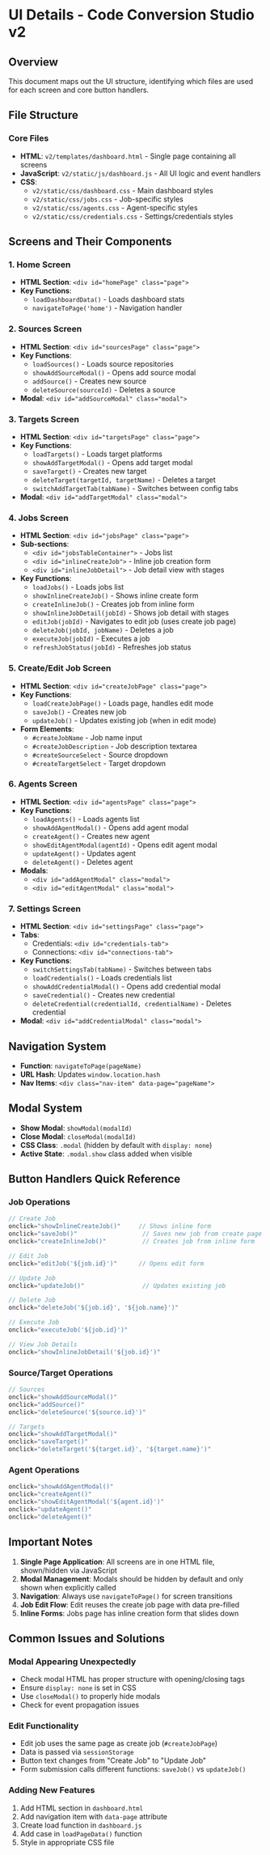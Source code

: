 # UI Details - Code Conversion Studio v2

## Overview
This document maps out the UI structure, identifying which files are used for each screen and core button handlers.

## File Structure

### Core Files
- **HTML**: `v2/templates/dashboard.html` - Single page containing all screens
- **JavaScript**: `v2/static/js/dashboard.js` - All UI logic and event handlers
- **CSS**: 
  - `v2/static/css/dashboard.css` - Main dashboard styles
  - `v2/static/css/jobs.css` - Job-specific styles
  - `v2/static/css/agents.css` - Agent-specific styles
  - `v2/static/css/credentials.css` - Settings/credentials styles

## Screens and Their Components

### 1. Home Screen
- **HTML Section**: `<div id="homePage" class="page">`
- **Key Functions**:
  - `loadDashboardData()` - Loads dashboard stats
  - `navigateToPage('home')` - Navigation handler

### 2. Sources Screen
- **HTML Section**: `<div id="sourcesPage" class="page">`
- **Key Functions**:
  - `loadSources()` - Loads source repositories
  - `showAddSourceModal()` - Opens add source modal
  - `addSource()` - Creates new source
  - `deleteSource(sourceId)` - Deletes a source
- **Modal**: `<div id="addSourceModal" class="modal">`

### 3. Targets Screen
- **HTML Section**: `<div id="targetsPage" class="page">`
- **Key Functions**:
  - `loadTargets()` - Loads target platforms
  - `showAddTargetModal()` - Opens add target modal
  - `saveTarget()` - Creates new target
  - `deleteTarget(targetId, targetName)` - Deletes a target
  - `switchAddTargetTab(tabName)` - Switches between config tabs
- **Modal**: `<div id="addTargetModal" class="modal">`

### 4. Jobs Screen
- **HTML Section**: `<div id="jobsPage" class="page">`
- **Sub-sections**:
  - `<div id="jobsTableContainer">` - Jobs list
  - `<div id="inlineCreateJob">` - Inline job creation form
  - `<div id="inlineJobDetail">` - Job detail view with stages
- **Key Functions**:
  - `loadJobs()` - Loads jobs list
  - `showInlineCreateJob()` - Shows inline create form
  - `createInlineJob()` - Creates job from inline form
  - `showInlineJobDetail(jobId)` - Shows job detail with stages
  - `editJob(jobId)` - Navigates to edit job (uses create job page)
  - `deleteJob(jobId, jobName)` - Deletes a job
  - `executeJob(jobId)` - Executes a job
  - `refreshJobStatus(jobId)` - Refreshes job status

### 5. Create/Edit Job Screen
- **HTML Section**: `<div id="createJobPage" class="page">`
- **Key Functions**:
  - `loadCreateJobPage()` - Loads page, handles edit mode
  - `saveJob()` - Creates new job
  - `updateJob()` - Updates existing job (when in edit mode)
- **Form Elements**:
  - `#createJobName` - Job name input
  - `#createJobDescription` - Job description textarea
  - `#createSourceSelect` - Source dropdown
  - `#createTargetSelect` - Target dropdown

### 6. Agents Screen
- **HTML Section**: `<div id="agentsPage" class="page">`
- **Key Functions**:
  - `loadAgents()` - Loads agents list
  - `showAddAgentModal()` - Opens add agent modal
  - `createAgent()` - Creates new agent
  - `showEditAgentModal(agentId)` - Opens edit agent modal
  - `updateAgent()` - Updates agent
  - `deleteAgent()` - Deletes agent
- **Modals**:
  - `<div id="addAgentModal" class="modal">`
  - `<div id="editAgentModal" class="modal">`

### 7. Settings Screen
- **HTML Section**: `<div id="settingsPage" class="page">`
- **Tabs**:
  - Credentials: `<div id="credentials-tab">`
  - Connections: `<div id="connections-tab">`
- **Key Functions**:
  - `switchSettingsTab(tabName)` - Switches between tabs
  - `loadCredentials()` - Loads credentials list
  - `showAddCredentialModal()` - Opens add credential modal
  - `saveCredential()` - Creates new credential
  - `deleteCredential(credentialId, credentialName)` - Deletes credential
- **Modal**: `<div id="addCredentialModal" class="modal">`

## Navigation System
- **Function**: `navigateToPage(pageName)`
- **URL Hash**: Updates `window.location.hash`
- **Nav Items**: `<div class="nav-item" data-page="pageName">`

## Modal System
- **Show Modal**: `showModal(modalId)`
- **Close Modal**: `closeModal(modalId)`
- **CSS Class**: `.modal` (hidden by default with `display: none`)
- **Active State**: `.modal.show` class added when visible

## Button Handlers Quick Reference

### Job Operations
```javascript
// Create Job
onclick="showInlineCreateJob()"     // Shows inline form
onclick="saveJob()"                  // Saves new job from create page
onclick="createInlineJob()"          // Creates job from inline form

// Edit Job
onclick="editJob('${job.id}')"      // Opens edit form

// Update Job
onclick="updateJob()"                // Updates existing job

// Delete Job
onclick="deleteJob('${job.id}', '${job.name}')"

// Execute Job
onclick="executeJob('${job.id}')"

// View Job Details
onclick="showInlineJobDetail('${job.id}')"
```

### Source/Target Operations
```javascript
// Sources
onclick="showAddSourceModal()"
onclick="addSource()"
onclick="deleteSource('${source.id}')"

// Targets
onclick="showAddTargetModal()"
onclick="saveTarget()"
onclick="deleteTarget('${target.id}', '${target.name}')"
```

### Agent Operations
```javascript
onclick="showAddAgentModal()"
onclick="createAgent()"
onclick="showEditAgentModal('${agent.id}')"
onclick="updateAgent()"
onclick="deleteAgent()"
```

## Important Notes

1. **Single Page Application**: All screens are in one HTML file, shown/hidden via JavaScript
2. **Modal Management**: Modals should be hidden by default and only shown when explicitly called
3. **Navigation**: Always use `navigateToPage()` for screen transitions
4. **Job Edit Flow**: Edit reuses the create job page with data pre-filled
5. **Inline Forms**: Jobs page has inline creation form that slides down

## Common Issues and Solutions

### Modal Appearing Unexpectedly
- Check modal HTML has proper structure with opening/closing tags
- Ensure `display: none` is set in CSS
- Use `closeModal()` to properly hide modals
- Check for event propagation issues

### Edit Functionality
- Edit job uses the same page as create job (`#createJobPage`)
- Data is passed via `sessionStorage`
- Button text changes from "Create Job" to "Update Job"
- Form submission calls different functions: `saveJob()` vs `updateJob()`

### Adding New Features
1. Add HTML section in `dashboard.html`
2. Add navigation item with `data-page` attribute
3. Create load function in `dashboard.js`
4. Add case in `loadPageData()` function
5. Style in appropriate CSS file